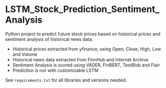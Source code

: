 # LSTM_Stock_Prediction_Sentiment_Analysis
Python project to predict future stock prices based on historical prices and sentiment analysis of historical news data.

- Historical prices extracted from yfinance, using Open, Close, High, Low and Volume
- Historical news data extracted from FinnHub and Internet Archive
- Sentiment Analysis is scored using VADER, FinBERT, TextBlob and Flair
- Prediction is run with customizable LSTM

See `requirements.txt` for all libraries and versions needed.

